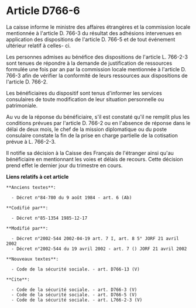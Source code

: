 # Article D766-6

La caisse informe le ministre des affaires étrangères et la commission locale mentionnée à l'article D. 766-3 du résultat des
adhésions intervenues en application des dispositions de l'article D. 766-5 et de tout événement ultérieur relatif à celles-
ci. 

Les personnes admises au bénéfice des dispositions de l'article L. 766-2-3 sont tenues de répondre à la demande de
justification de ressources formulée une fois par an par la commission locale mentionnée à l'article D. 766-3 afin de
vérifier la conformité de leurs ressources aux dispositions de l'article D. 766-2. 

Les bénéficiaires du dispositif sont tenus d'informer les services consulaires de toute modification de leur situation
personnelle ou patrimoniale. 

Au vu de la réponse du bénéficiaire, s'il est constaté qu'il ne remplit plus les conditions prévues par l'article D. 766-2 ou
en l'absence de réponse dans le délai de deux mois, le chef de la mission diplomatique ou du poste consulaire constate la fin
de la prise en charge partielle de la cotisation prévue à L. 766-2-3. 

Il notifie sa décision à la Caisse des Français de l'étranger ainsi qu'au bénéficiaire en mentionnant les voies et délais de
recours. Cette décision prend effet le dernier jour du trimestre en cours.

**Liens relatifs à cet article**

	**Anciens textes**:

	  - Décret n°84-780 du 9 août 1984 - art. 6 (Ab)

	**Codifié par**:

	  - Décret n°85-1354 1985-12-17

	**Modifié par**:

	  - Décret n°2002-544 2002-04-19 art. 7 I, art. 8 5° JORF 21 avril 2002
	  - Décret n°2002-544 du 19 avril 2002 - art. 7 () JORF 21 avril 2002

	**Nouveaux textes**:

	  - Code de la sécurité sociale. - art. D766-13 (V)

	**Cite**:

	  - Code de la sécurité sociale. - art. D766-3 (V)
	  - Code de la sécurité sociale. - art. D766-5 (V)
	  - Code de la sécurité sociale. - art. L766-2-3 (V)
